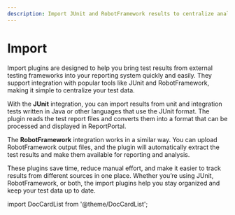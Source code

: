 ```yaml
---
description: Import JUnit and RobotFramework results to centralize analysis in ReportPortal. Simplify reporting, reduce manual work, and keep your automation test report current.
---
```


# Import

Import plugins are designed to help you bring test results from external testing frameworks into your reporting system quickly and easily.
They support integration with popular tools like JUnit and RobotFramework, making it simple to centralize your test data.

With the **JUnit** integration, you can import results from unit and integration tests written in Java or other languages that use the JUnit format. The plugin reads the test report files and converts them into a format that can be processed and displayed in ReportPortal.

The **RobotFramework** integration works in a similar way. You can upload RobotFramework output files, and the plugin will automatically extract the test results and make them available for reporting and analysis.

These plugins save time, reduce manual effort, and make it easier to track results from different sources in one place. Whether you’re using JUnit, RobotFramework, or both, the import plugins help you stay organized and keep your test data up to date.

import DocCardList from '@theme/DocCardList';

<DocCardList />
